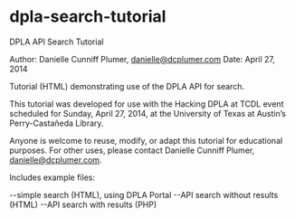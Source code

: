 dpla-search-tutorial
====================

DPLA API Search Tutorial

Author: Danielle Cunniff Plumer, danielle@dcplumer.com
Date: April 27, 2014

Tutorial (HTML) demonstrating use of the DPLA API for search.

This tutorial was developed for use with the Hacking DPLA at TCDL event 
scheduled for Sunday, April 27, 2014, at the University of Texas at Austin’s 
Perry-Castañeda Library. 

Anyone is welcome to reuse, modify, or adapt this tutorial for educational purposes. 
For other uses, please contact Danielle Cunniff Plumer, danielle@dcplumer.com.

Includes example files: 

--simple search (HTML), using DPLA Portal
--API search without results (HTML)
--API search with results (PHP)
